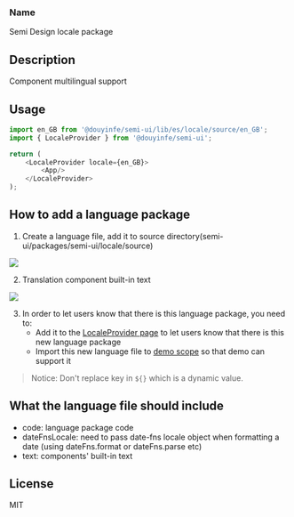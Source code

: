 ### Name
Semi Design locale package

## Description
Component multilingual support

## Usage
```js
import en_GB from '@douyinfe/semi-ui/lib/es/locale/source/en_GB';
import { LocaleProvider } from '@douyinfe/semi-ui';

return (
    <LocaleProvider locale={en_GB}>
        <App/>
    </LocaleProvider>
);
```

## How to add a language package
1. Create a language file, add it to source directory(semi-ui/packages/semi-ui/locale/source)

![](https://lf3-static.bytednsdoc.com/obj/eden-cn/ptlz_zlp/ljhwZthlaukjlkulzlp/root-web-sites/semi-lang-file.png)

2. Translation component built-in text

![](https://lf3-static.bytednsdoc.com/obj/eden-cn/ptlz_zlp/ljhwZthlaukjlkulzlp/root-web-sites/semi-lang-content.jpg)

3. In order to let users know that there is this language package, you need to:
    - Add it to the [LocaleProvider page](./index.md) to let users know that there is this new language package
    - Import this new language file to [demo scope](../../../src/templates/scope.js) so that demo can support it

> Notice: Don't replace key in `${}` which is a dynamic value.


## What the language file should include
- code: language package code
- dateFnsLocale: need to pass date-fns locale object when formatting a date (using dateFns.format or dateFns.parse etc)
- text: components' built-in text

## License

MIT